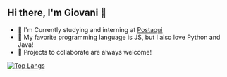 ## Hi there, I'm Giovani 👋

- 🔭 I'm Currently studying and interning at [Postaqui](https://postaquilogistica.com.br/)
- 🌱 My favorite programming language is JS, but I also love Python and Java!
- 👯 Projects to collaborate are always welcome!

[![Top Langs](https://github-readme-stats.vercel.app/api/top-langs/?username=GiovaniFZ)](https://github.com/anuraghazra/github-readme-stats)
